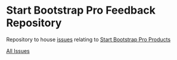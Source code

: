 # Start Bootstrap Pro Feedback Repository

Repository to house [issues](https://github.com/StartBootstrap/pro-feedback/issues) relating to [Start Bootstrap Pro Products](https://startbootstrap.com/shop)

[All Issues](https://github.com/StartBootstrap/pro-feedback/issues)
